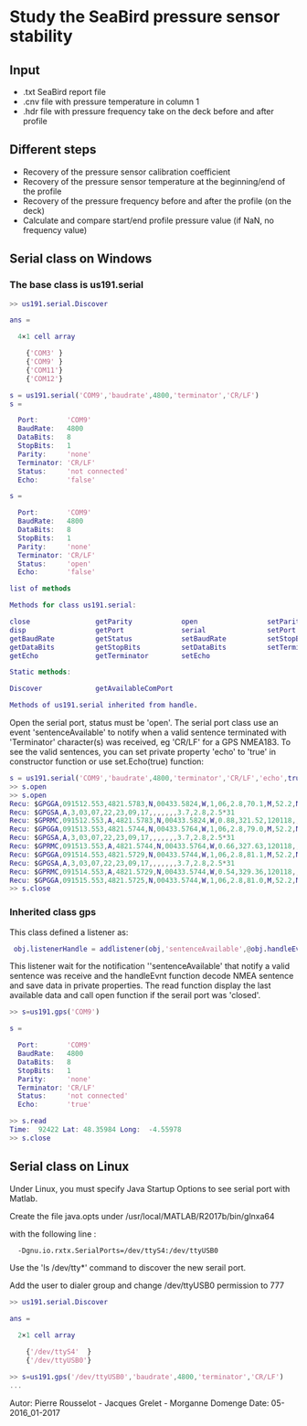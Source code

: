 # Study the SeaBird pressure sensor stability

## Input

- .txt SeaBird report file
- .cnv file with pressure temperature in column 1
- .hdr file with pressure frequency take on the deck before and after profile

## Different steps

- Recovery of the pressure sensor calibration coefficient
- Recovery of the pressure sensor temperature at the beginning/end of the profile
- Recovery of the pressure frequency before and after the profile (on the deck)
- Calculate and compare start/end profile pressure value (if NaN, no frequency value)

## Serial class on Windows

### The base class is us191.serial

```matlab
>> us191.serial.Discover

ans =

  4×1 cell array

    {'COM3' }
    {'COM9' }
    {'COM11'}
    {'COM12'}

s = us191.serial('COM9','baudrate',4800,'terminator','CR/LF') 
s = 

  Port:       'COM9'
  BaudRate:   4800
  DataBits:   8
  StopBits:   1
  Parity:     'none'
  Terminator: 'CR/LF'
  Status:     'not connected'
  Echo:       'false'

s = 

  Port:       'COM9'
  BaudRate:   4800
  DataBits:   8
  StopBits:   1
  Parity:     'none'
  Terminator: 'CR/LF'
  Status:     'open'
  Echo:       'false'

list of methods

Methods for class us191.serial:

close                getParity            open                 setParity            
disp                 getPort              serial               setPort              
getBaudRate          getStatus            setBaudRate          setStopBits          
getDataBits          getStopBits          setDataBits          setTerminator        
getEcho              getTerminator        setEcho              

Static methods:

Discover             getAvailableComPort  

Methods of us191.serial inherited from handle.
```    
Open the serial port, status must be 'open'. The serial port class use an event 'sentenceAvailable' to notify when a valid sentence terminated with 'Terminator' character(s) was received, eg 'CR/LF' for a GPS NMEA183.
To see the valid sentences, you can set private property 'echo' to 'true' in constructor function or use set.Echo(true) function:
```matlab
s = us191.serial('COM9','baudrate',4800,'terminator','CR/LF','echo',true) 
>> s.open
>> s.open
Recu: $GPGGA,091512.553,4821.5783,N,00433.5824,W,1,06,2.8,70.1,M,52.2,M,,0000*75
Recu: $GPGSA,A,3,03,07,22,23,09,17,,,,,,,3.7,2.8,2.5*31
Recu: $GPRMC,091512.553,A,4821.5783,N,00433.5824,W,0.88,321.52,120118,,,A*74
Recu: $GPGGA,091513.553,4821.5744,N,00433.5764,W,1,06,2.8,79.0,M,52.2,M,,0000*7C
Recu: $GPGSA,A,3,03,07,22,23,09,17,,,,,,,3.7,2.8,2.5*31
Recu: $GPRMC,091513.553,A,4821.5744,N,00433.5764,W,0.66,327.63,120118,,,A*71
Recu: $GPGGA,091514.553,4821.5729,N,00433.5744,W,1,06,2.8,81.1,M,52.2,M,,0000*74
Recu: $GPGSA,A,3,03,07,22,23,09,17,,,,,,,3.7,2.8,2.5*31
Recu: $GPRMC,091514.553,A,4821.5729,N,00433.5744,W,0.54,329.36,120118,,,A*70
Recu: $GPGGA,091515.553,4821.5725,N,00433.5744,W,1,06,2.8,81.0,M,52.2,M,,0000*78
>> s.close
```    
### Inherited class gps

This class defined a listener as:
```matlab
 obj.listenerHandle = addlistener(obj,'sentenceAvailable',@obj.handleEvnt)
```    
This listener wait for the notification ''sentenceAvailable' that notify a valid sentence was receive and the handleEvnt function decode NMEA sentence and save data in private properties.
The read function display the last available data and call open function if the serail port was 'closed'.

```matlab
>> s=us191.gps('COM9')

s = 

  Port:       'COM9'
  BaudRate:   4800
  DataBits:   8
  StopBits:   1
  Parity:     'none'
  Terminator: 'CR/LF'
  Status:     'not connected'
  Echo:       'true'

>> s.read
Time:  92422 Lat: 48.35984 Long:  -4.55978
>> s.close
```    

## Serial class on Linux

Under Linux, you must specify Java Startup Options to see serial port with Matlab.

Create the file java.opts under /usr/local/MATLAB/R2017b/bin/glnxa64

with the following line :
```bash    
  -Dgnu.io.rxtx.SerialPorts=/dev/ttyS4:/dev/ttyUSB0
```    
Use the 'ls /dev/tty*' command to discover the new serail port.

Add the user to dialer group and change /dev/ttyUSB0 permission to 777


```matlab
>> us191.serial.Discover

ans =

  2×1 cell array

    {'/dev/ttyS4'  }
    {'/dev/ttyUSB0'}

>> s=us191.gps('/dev/ttyUSB0','baudrate',4800,'terminator','CR/LF')
...

```    


 Autor: Pierre Rousselot - Jacques Grelet - Morganne Domenge
 Date: 05-2016_01-2017
